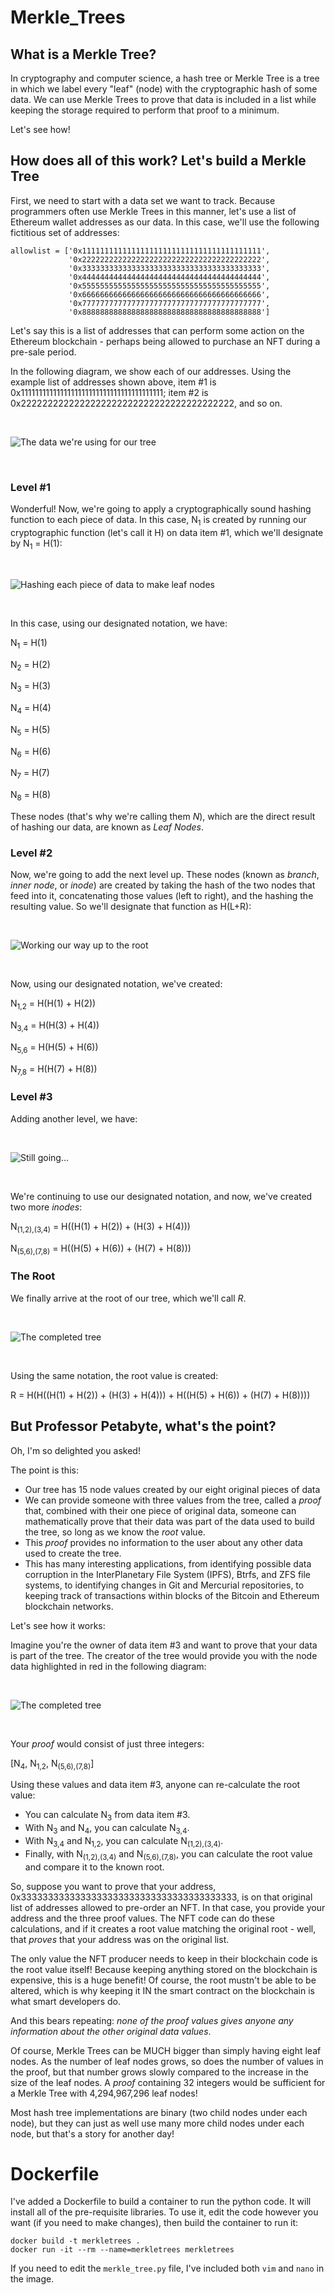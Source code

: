 # Merkle_Trees
## What is a Merkle Tree?

In cryptography and computer science, a hash tree or Merkle Tree is a tree in which we label every "leaf" (node) with the cryptographic hash of some data. We can use Merkle Trees to prove that data is included in a list while keeping the storage required to perform that proof to a minimum.

Let's see how!

## How does all of this work? Let's build a Merkle Tree

First, we need to start with a data set we want to track. Because programmers often use Merkle Trees in this manner, let's use a list of Ethereum wallet addresses as our data. In this case, we'll use the following fictitious set of addresses:

```
allowlist = ['0x1111111111111111111111111111111111111111',
             '0x2222222222222222222222222222222222222222',
             '0x3333333333333333333333333333333333333333',
             '0x4444444444444444444444444444444444444444',
             '0x5555555555555555555555555555555555555555',
             '0x6666666666666666666666666666666666666666',
             '0x7777777777777777777777777777777777777777',
             '0x8888888888888888888888888888888888888888']
```

Let's say this is a list of addresses that can perform some action on the Ethereum blockchain - perhaps being allowed to purchase an NFT during a pre-sale period.

In the following diagram, we show each of our addresses. Using the example list of addresses shown above, item #1 is 0x1111111111111111111111111111111111111111; item #2 is 0x2222222222222222222222222222222222222222, and so on.

&nbsp;

![The data we're using for our tree](images/mt_1.png)

&nbsp;

### Level #1

Wonderful! Now, we're going to apply a cryptographically sound hashing function to each piece of data. In this case, N<sub>1</sub> is created by running our cryptographic function (let's call it H) on data item #1, which we'll designate by N<sub>1</sub> = H(1):

&nbsp;

![Hashing each piece of data to make _leaf nodes_](images/mt_2.png)

&nbsp;

In this case, using our designated notation, we have:

N<sub>1</sub> = H(1)

N<sub>2</sub> = H(2)

N<sub>3</sub> = H(3)

N<sub>4</sub> = H(4)

N<sub>5</sub> = H(5)

N<sub>6</sub> = H(6)

N<sub>7</sub> = H(7)

N<sub>8</sub> = H(8)

These nodes (that's why we're calling them _N_), which are the direct result of hashing our data, are known as _Leaf Nodes_.

### Level #2

Now, we're going to add the next level up. These nodes (known as _branch_, _inner node_, or _inode_) are created by taking the hash of the two nodes that feed into it, concatenating those values (left to right), and the hashing the resulting value. So we'll designate that function as H(L+R):

&nbsp;

![Working our way up to the root](images/mt_3.png)

&nbsp;

Now, using our designated notation, we've created:

N<sub>1,2</sub> = H(H(1) + H(2))

N<sub>3,4</sub> = H(H(3) + H(4))

N<sub>5,6</sub> = H(H(5) + H(6))

N<sub>7,8</sub> = H(H(7) + H(8))

### Level #3

Adding another level, we have:

&nbsp;

![Still going...](images/mt_4.png)

&nbsp;

We're continuing to use our designated notation, and now, we've created two more _inodes_:

N<sub>(1,2),(3,4)</sub> = H((H(1) + H(2)) + (H(3) + H(4)))

N<sub>(5,6),(7,8)</sub> = H((H(5) + H(6)) + (H(7) + H(8)))

### The Root

We finally arrive at the root of our tree, which we'll call _R_. 

&nbsp;

![The completed tree](images/mt_5.png)

&nbsp;

Using the same notation, the root value is created:

R = H(H((H(1) + H(2)) + (H(3) + H(4))) + H((H(5) + H(6)) + (H(7) + H(8))))

## But Professor Petabyte, what's the point?

Oh, I'm so delighted you asked!

The point is this:

* Our tree has 15 node values created by our eight original pieces of data
* We can provide someone with three values from the tree, called a _proof_ that, combined with their one piece of original data, someone can mathematically prove that their data was part of the data used to build the tree, so long as we know the _root_ value.
* This _proof_ provides no information to the user about any other data used to create the tree.
* This has many interesting applications, from identifying possible data corruption in the InterPlanetary File System (IPFS), Btrfs, and ZFS file systems, to identifying changes in Git and Mercurial repositories, to keeping track of transactions within blocks of the Bitcoin and Ethereum blockchain networks.

Let's see how it works:

Imagine you're the owner of data item #3 and want to prove that your data is part of the tree. The creator of the tree would provide you with the node data highlighted in red in the following diagram:

&nbsp;

![The completed tree](images/mt_6.png)

&nbsp;

Your _proof_ would consist of just three integers:

[N<sub>4</sub>, N<sub>1,2</sub>, N<sub>(5,6),(7,8)</sub>]

Using these values and data item #3, anyone can re-calculate the root value: 

* You can calculate N<sub>3</sub> from data item #3.
* With N<sub>3</sub> and N<sub>4</sub>, you can calculate N<sub>3,4</sub>.
* With N<sub>3,4</sub> and N<sub>1,2</sub>, you can calculate N<sub>(1,2),(3,4)</sub>.
* Finally, with N<sub>(1,2),(3,4)</sub> and N<sub>(5,6),(7,8)</sub>, you can calculate the root value and compare it to the known root.

So, suppose you want to prove that your address, 0x3333333333333333333333333333333333333333, is on that original list of addresses allowed to pre-order an NFT. In that case, you provide your address and the three proof values. The NFT code can do these calculations, and if it creates a root value matching the original root - well, that *proves* that your address was on the original list.

The only value the NFT producer needs to keep in their blockchain code is the root value itself! Because keeping anything stored on the blockchain is expensive, this is a huge benefit! Of course, the root mustn't be able to be altered, which is why keeping it IN the smart contract on the blockchain is what smart developers do.

And this bears repeating: _none of the proof values gives anyone any information about the other original data values_.

Of course, Merkle Trees can be MUCH bigger than simply having eight leaf nodes. As the number of leaf nodes grows, so does the number of values in the proof, but that number grows slowly compared to the increase in the size of the leaf nodes. A _proof_ containing 32 integers would be sufficient for a Merkle Tree with 4,294,967,296 leaf nodes!

Most hash tree implementations are binary (two child nodes under each node), but they can just as well use many more child nodes under each node, but that's a story for another day!

# Dockerfile

I've added a Dockerfile to build a container to run the python code. It will install all of the pre-requisite libraries. To use it, edit the code however you want (if you need to make changes), then build the container to run it:

```
docker build -t merkletrees .
docker run -it --rm --name=merkletrees merkletrees
```

If you need to edit the `merkle_tree.py` file, I've included both `vim` and `nano` in the image.
